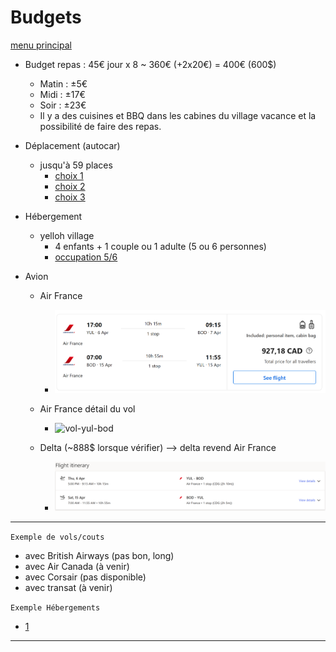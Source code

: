 # Budgets

[menu principal](./readme.md)

- Budget repas : 45€ jour x 8 ~ 360€ (+2x20€) = 400€ (600$)
  - Matin : ±5€
  - Midi : ±17€
  - Soir : ±23€
  - Il y a des cuisines et BBQ dans les cabines du village vacance et la possibilité de faire des repas.

- Déplacement (autocar)
  - jusqu'à 59 places
    - [choix 1](https://www.cars-de-france.com/tarifs-location-autocar/)
    - [choix 2](https://www.location-bus.fr/)
    - [choix 3](https://locationminibus.fr/)

- Hébergement
  - yelloh village 
    - 4 enfants + 1 couple ou 1 adulte (5 ou 6 personnes)
    - [occupation 5/6](https://www.yellohvillage.fr/camping/bordeaux_lac/nos_locations/75474#content)

- Avion
  - Air France
    - ![af-yul-bod](./af-yul-bod.png)
  - Air France détail du vol
    - ![vol-yul-bod](./vol-yul-bod.png)

  - Delta (~888$ lorsque vérifier) --> delta revend Air France
    - ![delta-yul-bod](./delta-yul-bod.png)

---


`Exemple de vols/couts`
- avec British Airways (pas bon, long)
- avec Air Canada (à venir)
- avec Corsair (pas disponible)
- avec transat (à venir)

`Exemple Hébergements`
- [1](https://www.yellohvillage.fr/camping/search?search_text=Cit%C3%A9+du+vin+Bordeaux&campings_content_ids=75198-2655-2656-5338&poi_id=40049&poi_latlong=44.862285%2C-0.550124&total_count_village=91&date_start=08%2F04%2F2023&date_end=15%2F04%2F2023&hebergement=rental_unit&nb_personnes=1)

---
